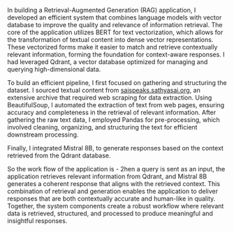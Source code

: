 In building a Retrieval-Augmented Generation (RAG) application, I developed an efficient system that combines language models with vector database to improve the quality and relevance of information retrieval. The core of the application utilizes BERT for text vectorization, which allows for the transformation of textual content into dense vector representations. These vectorized forms make it easier to match and retrieve contextually relevant information, forming the foundation for context-aware responses. I had leveraged Qdrant, a vector database optimized for managing and querying high-dimensional data.

To build an efficient pipeline, I first focused on gathering and structuring the dataset. I sourced textual content from [saispeaks.sathyasai.org](https://saispeaks.sathyasai.org/), an extensive archive that required web scraping for data extraction. Using BeautifulSoup, I automated the extraction of text from web pages, ensuring accuracy and completeness in the retrieval of relevant information. After gathering the raw text data, I employed Pandas for pre-processing, which involved cleaning, organizing, and structuring the text for efficient downstream processing.

Finally, I integrated Mistral 8B, to generate responses based on the context retrieved from the Qdrant database. 

So the work flow of the application is - 2hen a query is sent as an input, the application retrieves relevant information from Qdrant, and Mistral 8B generates a coherent response that aligns with the retrieved context. This combination of retrieval and generation enables the application to deliver responses that are both contextually accurate and human-like in quality. Together, the system components create a robust workflow where relevant data is retrieved, structured, and processed to produce meaningful and insightful responses.
